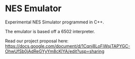# NES Emulator

Experimental NES Simulator programmed in C++.

The emulator is based off a 6502 interpreter. 

Read our project proposal here: https://docs.google.com/document/d/1Cqnj8LoFiWsjTAPYGC-OhwUfSb0jAdReGYyYm8cKlYA/edit?usp=sharing



